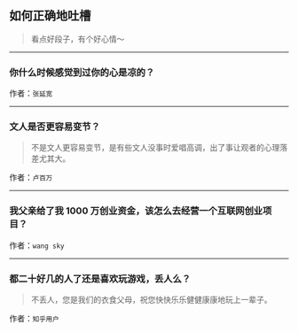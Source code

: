 ## 如何正确地吐槽

> 看点好段子，有个好心情～


 
---

### 你什么时候感觉到过你的心是凉的？

> 


作者：`张延宽`

---

### 文人是否更容易变节？

> 不是文人更容易变节，是有些文人没事时爱唱高调，出了事让观者的心理落差尤其大。


作者：`卢百万`

---

### 我父亲给了我 1000 万创业资金，该怎么去经营一个互联网创业项目？

> 


作者：`wang sky`

---

### 都二十好几的人了还是喜欢玩游戏，丢人么？

> 不丢人，您是我们的衣食父母，祝您快快乐乐健健康康地玩上一辈子。


作者：`知乎用户`